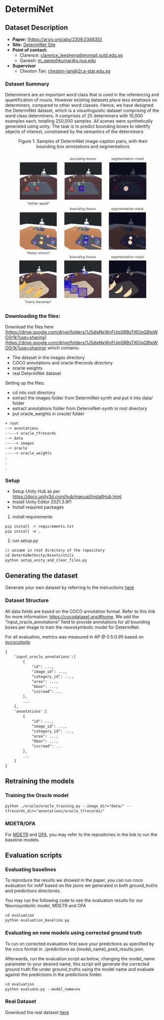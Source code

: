 
# DetermiNet
## Dataset Description
- **Paper:** [https://arxiv.org/abs/2309.03483]()
- **Site:** [DetermiNet Site](https://clarence-lee-sheng.github.io/DetermiNet/)
- **Point of contact:** 
  - Clarence: clarence_leesheng@mymail.sutd.edu.sg 
  - Ganesh: m_ganeshkumar@u.nus.edu
- **Supervisor**
  - Cheston Tan: cheston-tan@i2r.a-star.edu.sg

### Dataset Summary

Determiners are an important word class that is used in the referencing and quantification of nouns. However existing datasets place less emphasis on determiners, compared to other word classes. Hence, we have designed the DetermiNet dataset, which is a visuolinguistic dataset comprising of the word class determiners. It comprises of 25 determiners with 10,000 examples each, totalling 250,000 samples. All scenes were synthetically generated using unity. The task is to predict bounding boxes to identify objects of interest, constrained by the semantics of the determiners  

<!-- , while state-of-the-art visual grounding models can achieve high detection accuracy, they are not designed to distinguish between all objects versus only certain objects of interest. Furthermore, existing datasets place much less emphasis on determiners, compared to other word classes. In order to address this, we have designed the DetermiNet dataset. -->

<div align="center">
  <figure>
    <figcaption>Figure 1. Samples of DetermiNet image-caption pairs, with their bounding box annotations and segmentations
    </figcaption>
    <br>
    <img src="./docs/assets/cover.png" width=530px/>
  </figure>
</div>

### Downloading the files: 
Download the files here [https://drive.google.com/drive/folders/1J5dleNxWvFUip5RBsTl6OqQBtpWO0r1k?usp=sharing](https://drive.google.com/drive/folders/1J5dleNxWvFUip5RBsTl6OqQBtpWO0r1k?usp=sharing) which contains: 

- The dataset in the images directory 
- COCO annotations and oracle tfrecords directory 
- oracle weights 
- real DetermiNet dataset

Setting up the files: 
- cd into root directory 
- extract the images folder from DetermiNet-synth and put it into data/ folder 
- extract annotations folder from DetermiNet-synth in root directory 
- put oracle_weights in oracle/ folder 

```
+ root 
--+ annotations 
-----+ oracle_tfrecords 
--+ data 
-----+ images 
--+ oracle
-----+ oracle_weights 
.
.
.
```

### Setup 
- Setup Unity Hub as per https://docs.unity3d.com/hub/manual/InstallHub.html
- Install Unity Editor 2021.3.9f1
- Install required packages
1. install requirements 
```
pip install -r requirements.txt 
pip install -e .
``` 
2. run setup.py
```
// assume in root directory of the repository 
cd DetermiNetUnity/Assets/utils
python setup_unity_and_clear_files.py
```

## Generating the dataset
Generate your own dataset by referring to the instructions [here](DATASET_SETUP.md)

### Dataset Structure

All data fields are based on the COCO annotation format. Refer to this link for more information: https://cocodataset.org/#home, We add the "input_oracle_annotations" field  to provide annotations for all bounding boxes per image to train the neurosymbolic model for DetermiNet. 

For all evaluation, metrics was measured in AP @ 0.5:0.95 based on [pycocotools](https://pypi.org/project/pycocotools/)

```
{
    'input_oracle_annotations':[
        {
            "id": ...,
            "image_id": ...,
            "category_id": ...,
            "area": ...,
            "bbox": ...,
            "iscrowd": ...
        }, 
        ...
    ],
    'annotations':[
        {
            "id": ...,
            "image_id": ...,
            "category_id": ...,
            "area": ...,
            "bbox": ...,
            "iscrowd": ...
        }, 
        ...
    ]
}
```

## Retraining the models 
### Training the Oracle model
```
python ./oracle/oracle_training.py --image_dir="data/" --tfrecords_dir="annotations/oracle_tfrecords/"
```

### MDETR/OFA
For [MDETR](https://github.com/ashkamath/mdetr) and [OFA](https://github.com/OFA-Sys/OFA), you may refer to the repositories in the link to run the baseline models. 

## Evaluation scripts 
### Evaluating baselines 
To reproduce the results we showed in the paper, you can run coco evaluation for mAP based on the jsons we generated in both ground_truths and predictions directories. 

You may run the following code to see the evaluation results for our Neurosymbolic model, MDETR and OFA 
```
cd evaluation 
python evaluation_baseline.py 
```

### Evaluating on new models using corrected ground truth 
To run on corrected evaluation first save your predictions as specified by the coco format in ./predictions as {model_name}_pred_results.json.

Afterwards, run the evaluation script as below, changing the model_name parameter to your desired name, this script will generate the corrected ground truth file under ground_truths using the model name and evaluate against the predictions in the predictions folder.

```
cd evaluation 
python evaluate.py --model_name=ns
```

### Real Dataset 
Download the real dataset [here](https://drive.google.com/drive/folders/1J5dleNxWvFUip5RBsTl6OqQBtpWO0r1k?usp=sharing)
<!-- 
### Citation Information

Provide the [BibTex](http://www.bibtex.org/)-formatted reference for the dataset. For example:
```
@article{article_id,
  author    = {Author List},
  title     = {Dataset Paper Title},
  journal   = {Publication Venue},
  year      = {2525}
}
```

If the dataset has a [DOI](https://www.doi.org/), please provide it here. -->